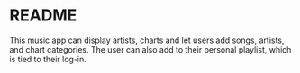 # README

This music app can display artists, charts and let users add songs, artists, and chart categories. The user can also add to their personal playlist, which is tied to their log-in. 

